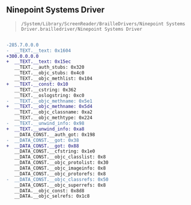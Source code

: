 ## Ninepoint Systems Driver

> `/System/Library/ScreenReader/BrailleDrivers/Ninepoint Systems Driver.brailledriver/Ninepoint Systems Driver`

```diff

-285.7.0.0.0
-  __TEXT.__text: 0x1604
+300.0.0.0.0
+  __TEXT.__text: 0x15ec
   __TEXT.__auth_stubs: 0x320
   __TEXT.__objc_stubs: 0x4c0
   __TEXT.__objc_methlist: 0x104
+  __TEXT.__const: 0x10
   __TEXT.__cstring: 0x362
   __TEXT.__oslogstring: 0xc0
-  __TEXT.__objc_methname: 0x5e1
+  __TEXT.__objc_methname: 0x5d4
   __TEXT.__objc_classname: 0xa2
   __TEXT.__objc_methtype: 0x224
-  __TEXT.__unwind_info: 0x98
+  __TEXT.__unwind_info: 0xa8
   __DATA_CONST.__auth_got: 0x198
-  __DATA_CONST.__got: 0x38
+  __DATA_CONST.__got: 0x88
   __DATA_CONST.__cfstring: 0x1e0
   __DATA_CONST.__objc_classlist: 0x8
   __DATA_CONST.__objc_protolist: 0x30
   __DATA_CONST.__objc_imageinfo: 0x8
   __DATA_CONST.__objc_protorefs: 0x8
-  __DATA_CONST.__objc_classrefs: 0x50
   __DATA_CONST.__objc_superrefs: 0x8
   __DATA.__objc_const: 0x8d8
   __DATA.__objc_selrefs: 0x1c8

```
